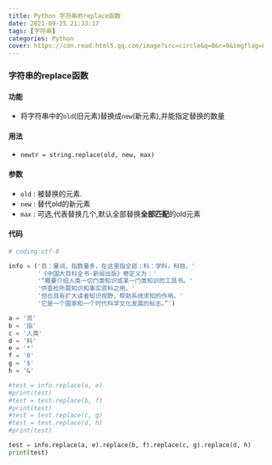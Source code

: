 ```yaml
---
title: Python 字符串的replace函数
date: 2021-09-25 21:33:17
tags: [字符串]
categories: Python
cover: https://cdn.read.html5.qq.com/image?src=circle&q=0&r=0&imgflag=0&cdn_cache=1800&w=0&h=0&imageUrl=https://learnonly-7.oss-cn-qingdao.aliyuncs.com/2021-9-25/1.jpg
---
```


### 字符串的replace函数

#### 功能

- 将字符串中的`old`(旧元素)替换成`new`(新元素),并能指定替换的数量

#### 用法

- `newtr = string.replace(old, new, max)`

#### 参数

- `old` : 被替换的元素.
- `new` : 替代old的新元素
- `max` : 可选,代表替换几个,默认全部替换**全部匹配**的old元素

#### 代码

```python
# coding:utf-8

info = ('百：量词，指数量多，在这里指全部；科：学科，科目。'
        '《中国大百科全书·新闻出版》卷定义为：'
        '“概要介绍人类一切门类知识或某一门类知识的工具书。'
        '供查检所需知识和事实资料之用。'
        '但也具有扩大读者知识视野，帮助系统求知的作用。'
        '它是一个国家和一个时代科学文化发展的标志。”')

a = '百'
b = '指'
c = '人类'
d = '科'
e = '*'
f = '0'
g = '$'
h = '&'

#test = info.replace(a, e)
#print(test)
#test = test.replace(b, f)
#print(test)
#test = test.replace(c, g)
#test = test.replace(d, h)
#print(test)

test = info.replace(a, e).replace(b, f).replace(c, g).replace(d, h)
print(test)


```

